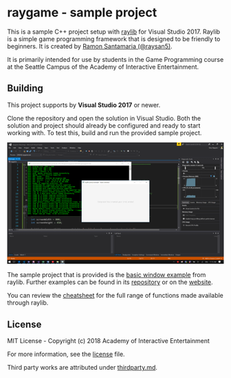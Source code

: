 # raygame - sample project

This is a sample C++ project setup with [raylib][raylib] for Visual Studio 2017.
Raylib is a simple game programming framework that is designed to be friendly to
beginners. It is created by [Ramon Santamaria (@raysan5)][raysan].

It is primarily intended for use by students in the Game Programming course at
the Seattle Campus of the Academy of Interactive Entertainment.

[raylib]:https://github.com/raysan5/raylib
[raysan]:https://github.com/raysan5

## Building

This project supports by **Visual Studio 2017** or newer.

Clone the repository and open the solution in Visual Studio. Both the solution
and project should already be configured and ready to start working with. To
test this, build and run the provided sample project.

![A screenshot of the included sample project](.github/raygame.png)

The sample project that is provided is the [basic window example][basicexample]
from raylib. Further examples can be found in its [repository][rayexample] or
on the [website][rayexamplesite].

You can review the [cheatsheet][raycheat] for the full range of functions made
available through raylib.

[basicexample]:https://github.com/raysan5/raylib/blob/master/examples/core/core_basic_window.cpp
[rayexample]:https://github.com/raysan5/raylib/tree/master/examples
[rayexamplesite]:https://www.raylib.com/examples.html
[raycheat]:https://www.raylib.com/cheatsheet/cheatsheet.html

## License

MIT License - Copyright (c) 2018 Academy of Interactive Entertainment

For more information, see the [license][lic] file.

Third party works are attributed under [thirdparty.md][3p].

[lic]:license.md
[3p]:thirdparty.md
[raylib]:https://github.com/raysan5/raylib